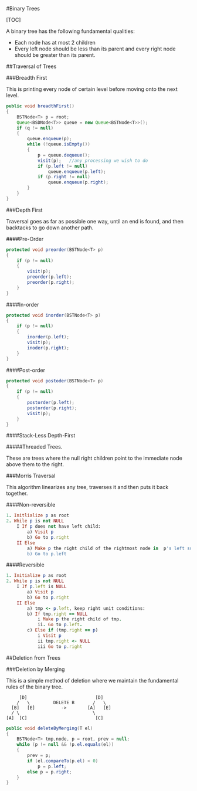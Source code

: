 #Binary Trees

[TOC]

A binary tree has the following fundamental qualities:

- Each node has at most 2 children
- Every left node should be less than its parent and every right node should be greater than its parent.

##Traversal of Trees

###Breadth First

This is printing every node of certain level before moving onto the next level.

```java
public void breadthFirst()
{
	BSTNode<T> p = root;
    Queue<BSDNode<T>> queue = new Queue<BSTNode<T>>();
    if (q != null)
    {
    	queue.enqueue(p);
        while (!queue.isEmpty())
        {
        	p = queue.dequeue();
            visit(p); 	//any processing we wish to do
            if (p.left != null)
            	queue.enqueue(p.left);
            if (p.right != null)
            	queue.enqueue(p.right);
        }
    }
}

```
###Depth First

Traversal goes as far as possible one way, until an end is found, and then backtacks to go down another path.

####Pre-Order

```java
protected void preorder(BSTNode<T> p)
{
	if (p != null)
    {
    	visit(p);
        preorder(p.left);
        preorder(p.right);
    }
}

```

####In-order

```java
protected void inorder(BSTNode<T> p)
{
	if (p != null)
    {
    	inorder(p.left);
        visit(p);
        inoder(p.right);
    }
}
```

####Post-order

```java
protected void postoder(BSTNode<T> p)
{
	if (p != null)
    {
    	postorder(p.left);
        postorder(p.right);
        visit(p);
    }
}
```
####Stack-Less Depth-First

#####Threaded Trees.

These are trees where the null right children point to the immediate node above them to the right.

###Morris Traversal

This algorithm linearizes any tree, traverses it and then puts it back together.

####Non-reversible

```ruby
1. Initlialize p as root
2. While p is not NULL
	I If p does not have left child:
    	a) Visit p
        b) Go to p.right
    II Else
    	a) Make p the right child of the rightmost node in  p's left subtree.
        b) Go to p.left
```
####Reversible


```ruby
1. Initialize p as root
2. While p is not NULL
	I If p.left is NULL
    	a) Visit p
        b) Go to p.right
    II Else
    	a) tmp <- p.left, keep right unit conditions:
        b) If tmp.right == NULL
        	i Make p the right child of tmp.
            ii. Go to p.left.
        c) Else if (tmp.right == p)
        	i Visit p
            ii tmp.right <- NULL
            iii Go to p.right
```

##Deletion from Trees

###Deletion by Merging

This is a simple method of deletion where we maintain the fundamental rules of the binary tree.

```
	 [D]                          [D]
    /   \         DELETE B       /   \
  [B]   [E]          ->        [A]   [E]
  / \                            \
[A]  [C]                          [C]
```
```java
public void deleteByMerging(T el)
{
	BSTNode<T> tmp,node, p = root, prev = null;
    while (p != null && !p.el.equals(el))
    {
    	prev = p;
		if (el.compareTo(p.el) < 0)
        	p = p.left;
		else p = p.right;
    }
}
```